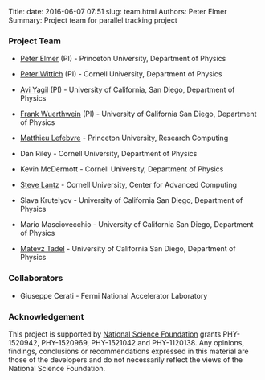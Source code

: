 Title: 
date: 2016-06-07 07:51
slug: team.html
Authors: Peter Elmer
Summary: Project team for parallel tracking project

### Project Team

  * [Peter Elmer](http://www.princeton.edu/physics/people/display_person.xml?netid=gelmer&display=Research%20Staff) (PI) - Princeton University, Department of Physics

  * [Peter Wittich](http://www.physics.cornell.edu/professorspeople/professors/?page=website/faculty&action=show/id=51) (PI) - Cornell University, Department of Physics

  * [Avi Yagil](http://physics.ucsd.edu/fac_staff/fac_profile/faculty_description.php?person_id=688) (PI) - University of California, San Diego, Department of Physics

  * [Frank Wuerthwein](https://www-physics.ucsd.edu/fac_staff/fac_profile/faculty_description.php?person_id=494) (PI) - University of California San Diego, Department of Physics

  * [Matthieu Lefebvre](https://www.princeton.edu/researchcomputing/people/display_person.xml?netid=ml15&display=Primary%20Contacts%20and%20Technical%20Staff) - Princeton University, Research Computing

  * Dan Riley - Cornell University, Department of Physics

  * Kevin McDermott - Cornell University, Department of Physics

  * [Steve Lantz](http://www.cac.cornell.edu/slantz/) - Cornell University, Center for Advanced Computing

  * Slava Krutelyov - University of California San Diego, Department of Physics

  * Mario Masciovecchio - University of California San Diego, Department of Physics

  * [Matevz Tadel](http://profiles.ucsd.edu/matevz.tadel) - University of California San Diego, Department of Physics

### Collaborators

  * Giuseppe Cerati - Fermi National Accelerator Laboratory

### Acknowledgement

This project is supported by [National Science Foundation](http://nsf.gov) grants PHY-1520942, PHY-1520969, PHY-1521042 and PHY-1120138. Any opinions, findings, conclusions or recommendations expressed in this material are those of the developers and do not necessarily reflect the views of the National Science Foundation.




